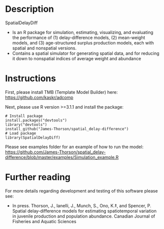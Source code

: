 Description
=============

SpatialDelayDiff
* Is an R package for simulation, estimating, visualizing, and evaluating the performance of (1) delay-difference models, (2) mean-weight models, and (3) age-structured surplus production models, each with spatial and nonspatial versions.
* Contains a spatial simulator for generating spatial data, and for reducing it down to nonspatial indices of average weight and abundance


Instructions
=============
First, please install TMB (Template Model Builder) here: 
https://github.com/kaskr/adcomp

Next, please use R version >=3.1.1 and install the package:


    # Install package
    install.packages("devtools")
    library("devtools")
    install_github("James-Thorson/spatial_delay-difference")
    # Load package
    library(SpatialDelayDiff)

Please see examples folder for an example of how to run the model:
https://github.com/James-Thorson/spatial_delay-difference/blob/master/examples/Simulation_example.R

Further reading
=============

For more details regarding development and testing of this software please see:
* In press.  Thorson, J., Ianelli, J., Munch, S., Ono, K.‡, and Spencer, P. Spatial delay-difference models for estimating spatiotemporal variation in juvenile production and population abundance.  Canadian Journal of Fisheries and Aquatic Sciences
